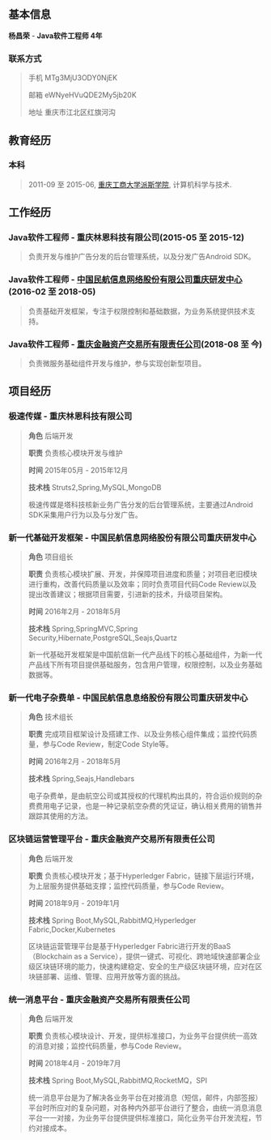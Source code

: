 ## 基本信息

**杨昌荣** - **Java软件工程师 4年**

### 联系方式

> 手机 MTg3MjU3ODY0NjEK
>
> 邮箱 eWNyeHVuQDE2My5jb20K
>
> 地址 重庆市江北区红旗河沟

## 教育经历

### 本科

> 2011-09 至 2015-06, [重庆工商大学派斯学院](http://paisi.edu.cn/), 计算机科学与技术.

## 工作经历

### Java软件工程师 - 重庆林恩科技有限公司(2015-05 至 2015-12)

> 负责开发与维护广告分发的后台管理系统，以及分发广告Android SDK。

### Java软件工程师 - [中国民航信息网络股份有限公司重庆研发中心](http://www.travelsky.net/)(2016-02 至 2018-05)
> 负责基础开发框架，专注于权限控制和基础数据，为业务系统提供技术支持。
 
### Java软件工程师 - [重庆金融资产交易所有限责任公司](http://www.cqfae.com/)(2018-08 至 今)
> 负责微服务基础组件开发与维护，参与实现创新型项目。

## 项目经历

### 极速传媒 - 重庆林恩科技有限公司
>
> **角色** 后端开发
>
> **职责** 负责核心模块开发与维护
> 
> **时间** 2015年05月 - 2015年12月
> 
> **技术栈** Struts2,Spring,MySQL,MongoDB
> 
> 极速传媒是塔科技核新业务广告分发的后台管理系统，主要通过Android SDK采集用户行为以及与分发广告。

### 新一代基础开发框架 - 中国民航信息网络股份有限公司重庆研发中心
> 
> **角色** 项目组长
>
> **职责** 负责核心模块扩展、开发，并保障项目进度和质量；对项目老旧模块进行重构，改善代码质量以及效率；同时负责项目代码Code Review以及提出改善建议；根据项目需要，引进新的技术，升级项目架构。
>
> **时间** 2016年2月 - 2018年5月
> 
> **技术栈** Spring,SpringMVC,Spring Security,Hibernate,PostgreSQL,Seajs,Quartz
> 
> 新一代基础开发框架是中国航信新一代产品线下的核心基础组件，为新一代产品线下所有项目提供基础服务，包含用户管理，权限控制，以及业务基础数据等。

### 新一代电子杂费单 - 中国民航信息息络股份有限公司重庆研发中心
> 
> **角色** 技术组长
>
> **职责** 完成项目框架设计及搭建工作、以及业务核心组件集成；监控代码质量，参与Code Review，制定Code Style等。
> 
> **时间** 2016年2月 - 2018年5月
> 
> **技术栈** Spring,Seajs,Handlebars
> 
> 电子杂费单，是由航空公司或其授权的代理机构出具的，符合运价规则的杂费费用电子记录，也是一种记录航空杂费的凭证证，确认相关费用的销售并跟踪其使用的方法。

### 区块链运营管理平台 - 重庆金融资产交易所有限责任公司
>
> **角色** 后端开发
>
> **职责** 负责核心模块开发；基于Hyperledger Fabric，链接下层运行环境，为上层服务提供基础支撑；监控代码质量，参与Code Review。
>
> **时间** 2018年9月 - 2019年1月
>
> **技术栈** Spring Boot,MySQL,RabbitMQ,Hyperledger Fabric,Docker,Kubernetes
>
> 区块链运营管理平台是基于Hyperledger Fabric进行开发的BaaS（Blockchain as a Service），提供一键式、可视化、跨地域快速部署企业级区块链环境的能力，快速构建稳定、安全的生产级区块链环境，应对在区块链部署、运维、管理、应用开放等方面的挑战。

### 统一消息平台 - 重庆金融资产交易所有限责任公司
>
> **角色** 后端开发
>
> **职责** 负责核心模块设计、开发，提供标准接口，为业务平台提供统一高效的消息对接；监控代码质量，参与Code Review。
>
> **时间** 2018年4月 - 2019年7月
>
> **技术栈** Spring Boot,MySQL,RabbitMQ,RocketMQ，SPI
>
> 统一消息平台是为了解决各业务平台在对接消息（短信，邮件，内部签报）平台时所应对的复杂问题，对各种内外部平台进行了整合，由统一消息消息平台一一对接，为业务平台提供提供标准接口，简化业务平台开发流程，节约对接成本。
 